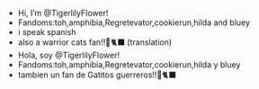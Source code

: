 - Hi, I’m @TigerlilyFlower!
- Fandoms:toh,amphibia,Regretevator,cookierun,hilda and bluey
- i speak spanish 
- also a warrior cats fan!!🐾🐈‍⬛
(translation) 
- Hola, soy @TigerlilyFlower!
- Fandoms:toh,amphibia,Regretevator,cookierun,hilda y bluey
- tambien un fan de Gatitos guerreros!!🐾🐈‍⬛
